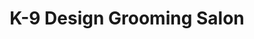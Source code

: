 ---
title: "K-9 Design Grooming Salon"
url: /battle-creek/k-9-design-grooming-salon/
shop: pet grooming
---